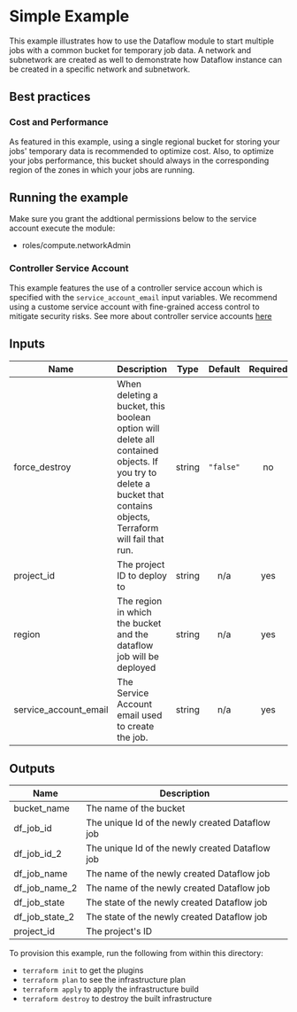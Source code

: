 # Simple Example

This example illustrates how to use the Dataflow module to start multiple jobs with a common bucket for temporary job data.
A network and subnetwork are created as well to demonstrate how Dataflow instance can be created in a specific network and subnetwork.


## Best practices

### Cost and Performance
As featured in this example, using a single regional bucket for storing your jobs' temporary data is recommended to optimize cost.
Also, to optimize your jobs performance, this bucket should always in the corresponding region of the zones in which your jobs are running.

## Running the example
Make sure you grant the addtional permissions below to the service account execute the module:

- roles/compute.networkAdmin


### Controller Service Account
This example features the use of a controller service accoun which is specified with the `service_account_email` input variables.
We recommend using a custome service account with fine-grained access control to mitigate security risks. See more about controller service accounts [here](https://cloud.google.com/dataflow/docs/concepts/security-and-permissions#controller_service_account)


[^]: (autogen_docs_start)

## Inputs

| Name | Description | Type | Default | Required |
|------|-------------|:----:|:-----:|:-----:|
| force\_destroy | When deleting a bucket, this boolean option will delete all contained objects. If you try to delete a bucket that contains objects, Terraform will fail that run. | string | `"false"` | no |
| project\_id | The project ID to deploy to | string | n/a | yes |
| region | The region in which the bucket and the dataflow job will be deployed | string | n/a | yes |
| service\_account\_email | The Service Account email used to create the job. | string | n/a | yes |

## Outputs

| Name | Description |
|------|-------------|
| bucket\_name | The name of the bucket |
| df\_job\_id | The unique Id of the newly created Dataflow job |
| df\_job\_id\_2 | The unique Id of the newly created Dataflow job |
| df\_job\_name | The name of the newly created Dataflow job |
| df\_job\_name\_2 | The name of the newly created Dataflow job |
| df\_job\_state | The state of the newly created Dataflow job |
| df\_job\_state\_2 | The state of the newly created Dataflow job |
| project\_id | The project's ID |

[^]: (autogen_docs_end)

To provision this example, run the following from within this directory:
- `terraform init` to get the plugins
- `terraform plan` to see the infrastructure plan
- `terraform apply` to apply the infrastructure build
- `terraform destroy` to destroy the built infrastructure

